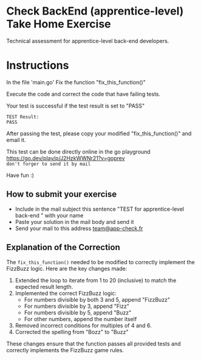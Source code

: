 # Check BackEnd (apprentice-level) Take Home Exercise
Technical assessment for apprentice-level back-end developers.

# Instructions
In the file 'main.go' Fix the function "fix_this_function()"

Execute the code and correct the code that have failing tests.

Your test is successful if the test result is set to "PASS"

```
TEST Result:
PASS
```

After passing the test, please copy your modified "fix_this_function()" and email it.

This test can be done directly online in the go playground https://go.dev/play/p/J2HzkWWNr21?v=goprev  
`don't forger to send it by mail`

Have fun :)

## How to submit your exercise

- Include in the mail subject this sentence "TEST for apprentice-level back-end " with your name
- Paste your solution in the mail body and send it
- Send your mail to this address team@app-check.fr

## Explanation of the Correction

The `fix_this_function()` needed to be modified to correctly implement the FizzBuzz logic. Here are the key changes made:

1. Extended the loop to iterate from 1 to 20 (inclusive) to match the expected result length.
2. Implemented the correct FizzBuzz logic:
   - For numbers divisible by both 3 and 5, append "FizzBuzz"
   - For numbers divisible by 3, append "Fizz"
   - For numbers divisible by 5, append "Buzz"
   - For other numbers, append the number itself
3. Removed incorrect conditions for multiples of 4 and 6.
4. Corrected the spelling from "Bozz" to "Buzz"

These changes ensure that the function passes all provided tests and correctly implements the FizzBuzz game rules.